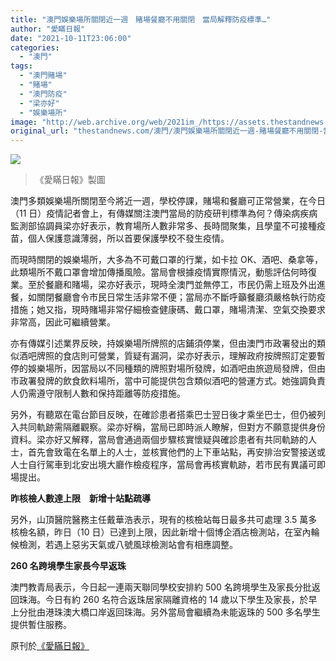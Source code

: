 ```yaml
---
title: "澳門娛樂場所關閉近一週　賭場餐廳不用關閉　當局解釋防疫標準…"
author: "愛瞞日報"
date: "2021-10-11T23:06:00"
categories:
  - "澳門"
tags:
  - "澳門賭場"
  - "賭場"
  - "澳門防疫"
  - "梁亦好"
  - "娛樂場所"
image: "http://web.archive.org/web/2021im_/https://assets.thestandnews.com/media/photos/2437677672720874665.jpg"
original_url: "thestandnews.com/澳門/澳門娛樂場所關閉近一週-賭場餐廳不用關閉-當局解釋防疫標準"
---
```

![](http://web.archive.org/web/2021im_/https://assets.thestandnews.com/media/photos/2437677672720874665.jpg)
> 《愛瞞日報》製圖

澳門多類娛樂場所關閉至今將近一週，學校停課，賭場和餐廳可正常營業，在今日（11 日）疫情記者會上，有傳媒關注澳門當局的防疫研判標準為何？傳染病疾病監測部協調員梁亦好表示，教育場所人數非常多、長時間聚集，且學童不可接種疫苗，個人保護意識薄弱，所以首要保護學校不發生疫情。

而現時關閉的娛樂場所，大多為不可戴口罩的行業，如卡拉 OK、酒吧、桑拿等，此類場所不戴口罩會增加傳播風險。當局會根據疫情實際情況，動態評估何時復業。至於餐廳和賭場，梁亦好表示，現時全澳門並無停工，市民仍需上班及外出進餐，如關閉餐廳會令市民日常生活非常不便；當局亦不斷呼籲餐廳須嚴格執行防疫措施；她又指，現時賭場非常仔細檢查健康碼、戴口罩，賭場清潔、空氣交換要求非常高，因此可繼續營業。

亦有傳媒引述業界反映，持娛樂場所牌照的店鋪須停業，但由澳門市政署發出的類似酒吧牌照的食店則可營業，質疑有漏洞，梁亦好表示，理解政府按牌照訂定要暫停的娛樂場所，因當局以不同種類的牌照對場所發牌，如酒吧由旅遊局發牌，但由市政署發牌的飲食飲料場所，當中可能提供包含類似酒吧的營運方式。她強調負責人仍需遵守限制人數和保持距離等防疫措施。

另外，有聽眾在電台節目反映，在確診患者搭乘巴士翌日後才乘坐巴士，但仍被列入共同軌跡需隔離觀察。梁亦好稱，當局已即時派人瞭解，但對方不願意提供身份資料。梁亦好又解釋，當局會通過兩個步驟核實懷疑與確診患者有共同軌跡的人士，首先會致電在名單上的人士，並核實他們的上下車站點，再安排治安警接送或人士自行駕車到北安出境大廳作檢疫程序，當局會再核實軌跡，若市民有異議可即場提出。

**昨核檢人數達上限　新增十站點疏導**

另外，山頂醫院醫務主任戴華浩表示，現有的核檢站每日最多共可處理 3.5 萬多核檢名額，昨日（10 日）已達到上限，因此新增十個博企酒店檢測站，在室內輪候檢測，若遇上惡劣天氣或八號風球檢測站會有相應調整。

**260 名跨境學生家長今早返珠**

澳門教青局表示，今日起一連兩天聯同學校安排約 500 名跨境學生及家長分批返回珠海。今日有約 260 名符合返珠居家隔離資格的 14 歲以下學生及家長，於早上分批由港珠澳大橋口岸返回珠海。另外當局會繼續為未能返珠的 500 多名學生提供暫住服務。

原刊於[《愛瞞日報》](http://web.archive.org/web/20211229082836/https://www.facebook.com/macauconcealers/posts/4384200858315648/)